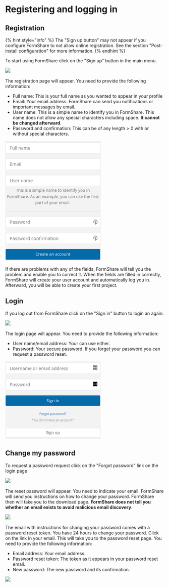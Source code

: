 # Registering and logging in

## Registration

{% hint style="info" %}
The "Sign up button" may not appear if you configure FormShare to not allow online registration. See the section "Post-install configuration" for more information.
{% endhint %}

To start using FormShare click on the "Sign up" button in the main menu.

![](../.gitbook/assets/sign\_up.png)

The registration page will appear. You need to provide the following information:

* Full name: This is your full name as you wanted to appear in your profile
* Email: Your email address. FormShare can send you notifications or important messages by email.
* User name: This is a simple name to identify you in FormShare. This name does not allow any special characters including space. **It cannot be changed afterward**.
* Password and confirmation: This can be of any length > 0 with or without special characters.

![The registration page](../.gitbook/assets/register.png)

If there are problems with any of the fields, FormShare will tell you the problem and enable you to correct it. When the fields are filled in correctly, FormShare will create your user account and automatically log you in. Afterward, you will be able to create your first project.

## **Login**

If you log out from FormShare click on the "Sign in" button to login an again.

![](<../.gitbook/assets/login\_menu (2).png>)

The login page will appear. You need to provide the following information:

* User name/email address: Your can use either.
* Password: Your secure password. If you forget your password you can request a password reset.

![](../.gitbook/assets/login.png)

## Change my password

To request a password request click on the "Forgot password" link on the login page

![](../.gitbook/assets/change\_password.png)

The reset password will appear. You need to indicate your email. FormShare will send you instructions on how to change your password. FormShare then will take you to the download page. **FormShare does not tell you whether an email exists to avoid malicious email discovery**.

![](../.gitbook/assets/reset\_password.png)

The email with instructions for changing your password comes with a password reset token. You have 24 hours to change your password. Click on the link in your email. This will take you to the password reset page. You need to provide the following information:

* Email address: Your email address.
* Password reset token: The token as it appears in your password reset email.
* New password: The new password and its confirmation.

![](../.gitbook/assets/password\_reset.png)
